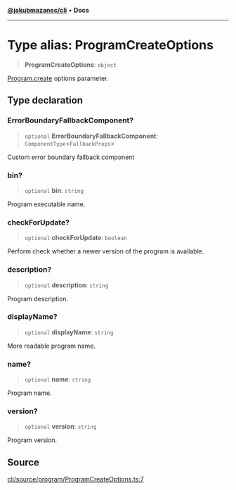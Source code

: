 [**@jakubmazanec/cli**](../README.md) • **Docs**

---

# Type alias: ProgramCreateOptions

> **ProgramCreateOptions**: `object`

[Program.create](../classes/Program.md#create) options parameter.

## Type declaration

### ErrorBoundaryFallbackComponent?

> `optional` **ErrorBoundaryFallbackComponent**: `ComponentType`\<`FallbackProps`\>

Custom error boundary fallback component

### bin?

> `optional` **bin**: `string`

Program executable name.

### checkForUpdate?

> `optional` **checkForUpdate**: `boolean`

Perform check whether a newer version of the program is available.

### description?

> `optional` **description**: `string`

Program description.

### displayName?

> `optional` **displayName**: `string`

More readable program name.

### name?

> `optional` **name**: `string`

Program name.

### version?

> `optional` **version**: `string`

Program version.

## Source

[cli/source/program/ProgramCreateOptions.ts:7](https://github.com/jakubmazanec/tools/blob/ff982fbbc1a4d22edeaae8b283ad7d8de4b15bd8/packages/cli/source/program/ProgramCreateOptions.ts#L7)

